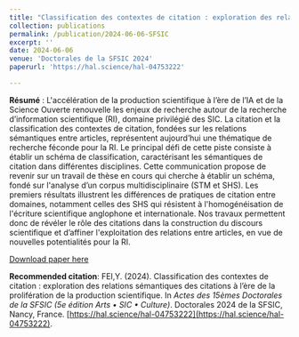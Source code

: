```yaml
---
title: "Classification des contextes de citation : exploration des relations sémantiques des citations à l’ère de la prolifération de la production scientifique"
collection: publications
permalink: /publication/2024-06-06-SFSIC
excerpt: ''
date: 2024-06-06
venue: 'Doctorales de la SFSIC 2024'
paperurl: 'https://hal.science/hal-04753222'

---
```

**Résumé** : L'accélération de la production scientifique à l’ère de l’IA et de la Science Ouverte renouvelle les enjeux de recherche autour de la recherche d’information scientifique (RI), domaine privilégié des SIC. La citation et la classification des contextes de citation, fondées sur les relations sémantiques entre articles, représentent aujourd’hui une thématique de recherche féconde pour la RI. Le principal défi de cette piste consiste à établir un schéma de classification, caractérisant les sémantiques de citation dans différentes disciplines. Cette communication propose de revenir sur un travail de thèse en cours qui cherche à établir un schéma, fondé sur l'analyse d’un corpus multidisciplinaire (STM et SHS). Les premiers résultats illustrent les différences de pratiques de citation entre domaines, notamment celles des SHS qui résistent à l'homogénéisation de l'écriture scientifique anglophone et internationale. Nos travaux permettent donc de révéler le rôle des citations dans la construction du discours scientifique et d’affiner l'exploitation des relations entre articles, en vue de nouvelles potentialités pour la RI.

[Download paper here](https://hal.science/hal-04753222)

**Recommended citation**: FEI,Y. (2024). Classification des contextes de citation : exploration des relations sémantiques des citations à l’ère de la prolifération de la production scientifique. In <i>Actes des 15èmes Doctorales de la SFSIC (5e édition Arts • SIC • Culture)</i>. Doctorales 2024 de la SFSIC, Nancy, France. [https://hal.science/hal-04753222](https://hal.science/hal-04753222).

